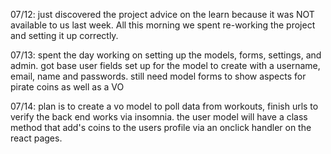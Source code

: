 07/12:
just discovered the project advice on the learn because it was NOT available to us last week. 
All this morning we spent re-working the project and setting it up correctly. 

07/13:
spent the day working on setting up the models, forms, settings, and admin.
got base user fields set up for the model to create with a username, email, name and passwords. 
still need model forms to show aspects for pirate coins as well as a VO

07/14:
plan is to create a vo model to poll data from workouts, finish urls to verify the back end works via insomnia. the user model will have a class method that add's coins to the users profile via an onclick handler on the react pages.

